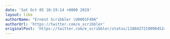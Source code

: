 ```yaml
---
date: 'Sat Oct 05 10:19:14 +0000 2019'
layout: like
authorName: "Ernest Scribbler \U0001F49A"
authorUrl: 'https://twitter.com/e_scribbler'
originalPost: 'https://twitter.com/e_scribbler/status/1180427219090452481'
---
```


